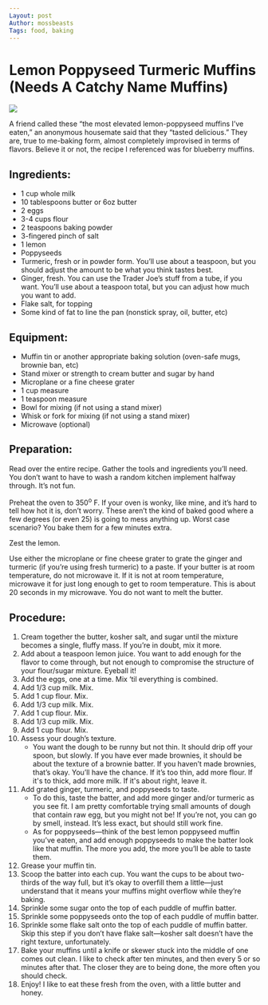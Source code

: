 ```yaml
---
Layout: post
Author: mossbeasts
Tags: food, baking
---
```


# Lemon Poppyseed Turmeric Muffins (Needs A Catchy Name Muffins)
<img src="https://file.garden/ZRaOccpOlUzNlh72/muffinsoven">

A friend called these “the most elevated lemon-poppyseed muffins I’ve eaten,” an anonymous housemate said that they “tasted delicious.” They are, true to me-baking form, almost completely improvised in terms of flavors. Believe it or not, the recipe I referenced was for blueberry muffins.

## Ingredients:

-	1 cup whole milk
-	10 tablespoons butter or 6oz butter
-	2 eggs
-	3-4 cups flour
-	2 teaspoons baking powder
-	3-fingered pinch of salt
-	1 lemon
-	Poppyseeds
-	Turmeric, fresh or in powder form. You’ll use about a teaspoon, but you should adjust the amount to be what you think tastes best.
-	Ginger, fresh. You can use the Trader Joe’s stuff from a tube, if you want. You’ll use about a teaspoon total, but you can adjust how much you want to add.
-	Flake salt, for topping
-	Some kind of fat to line the pan (nonstick spray, oil, butter, etc)

## Equipment:

- Muffin tin or another appropriate baking solution (oven-safe mugs, brownie ban, etc)
-	Stand mixer or strength to cream butter and sugar by hand
-	Microplane or a fine cheese grater
-	1 cup measure
-	1 teaspoon measure
-	Bowl for mixing (if not using a stand mixer)
-	Whisk or fork for mixing (if not using a stand mixer)
-	Microwave (optional)

## Preparation:

Read over the entire recipe. Gather the tools and ingredients you’ll need. You don’t want to have to wash a random kitchen implement halfway through. It’s not fun.

Preheat the oven to 350<sup>o</sup> F. If your oven is wonky, like mine, and it’s hard to tell how hot it is, don’t worry. These aren’t the kind of baked good where a few degrees (or even 25) is going to mess anything up. Worst case scenario? You bake them for a few minutes extra.

Zest the lemon.

Use either the microplane or fine cheese grater to grate the ginger and turmeric (if you’re using fresh turmeric) to a paste.
If your butter is at room temperature, do not microwave it. If it is not at room temperature, microwave it for just long enough to get to room temperature. This is about 20 seconds in my microwave. You do not want to melt the butter.

## Procedure:

1.	Cream together the butter, kosher salt, and sugar until the mixture becomes a single, fluffy mass. If you’re in doubt, mix it more.
2.	Add about a teaspoon lemon juice. You want to add enough for the flavor to come through, but not enough to compromise the structure of your flour/sugar mixture. Eyeball it!
3.	Add the eggs, one at a time. Mix ‘til everything is combined.
4.	Add 1/3 cup milk. Mix.
5.	Add 1 cup flour. Mix.
6.	Add 1/3 cup milk. Mix.
7.	Add 1 cup flour. Mix.
8.	Add 1/3 cup milk. Mix.
9.	Add 1 cup flour. Mix.
10.	Assess your dough’s texture. 
      - You want the dough to be runny but not thin. It should drip off your spoon, but slowly. If you have ever made brownies, it should be about the texture of a brownie batter. If you haven’t made brownies, that’s okay. You’ll have the chance. If it’s too thin, add more flour. If it's to thick, add more milk. If it's about right, leave it.
11.	Add grated ginger, turmeric, and poppyseeds to taste.
      - To do this, taste the batter, and add more ginger and/or turmeric as you see fit. I am pretty comfortable trying small amounts of dough that contain raw egg, but you might not be! If you’re not, you can go by smell, instead. It’s less exact, but should still work fine.
      - As for poppyseeds—think of the best lemon poppyseed muffin you’ve eaten, and add enough poppyseeds to make the batter look like that muffin. The more you add, the more you’ll be able to taste them.
12.	Grease your muffin tin.
13.	Scoop the batter into each cup. You want the cups to be about two-thirds of the way full, but it’s okay to overfill them a little—just understand that it means your muffins might overflow while they’re baking.
14.	Sprinkle some sugar onto the top of each puddle of muffin batter.
15.	Sprinkle some poppyseeds onto the top of each puddle of muffin batter.
16.	Sprinkle some flake salt onto the top of each puddle of muffin batter. Skip this step if you don’t have flake salt—kosher salt doesn’t have the right texture, unfortunately.
17.	Bake your muffins until a knife or skewer stuck into the middle of one comes out clean. I like to check after ten minutes, and then every 5 or so minutes after that. The closer they are to being done, the more often you should check.
18.	Enjoy! I like to eat these fresh from the oven, with a little butter and honey.
